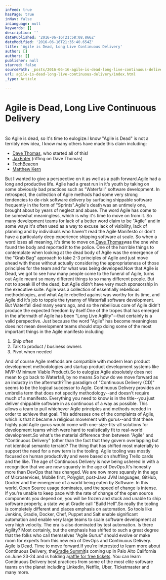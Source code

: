 ```yaml
---
inFeed: true
hasPage: true
inNav: false
inLanguage: null
keywords: []
description: ''
datePublished: '2016-06-16T21:58:08.866Z'
dateModified: '2016-06-16T21:35:40.654Z'
title: 'Agile is Dead, Long Live Continuous Delivery'
author: []
authors: []
publisher: null
starred: false
sourcePath: _posts/2016-06-16-agile-is-dead-long-live-continuous-delivery.md
url: agile-is-dead-long-live-continuous-delivery/index.html
_type: Article

---
```

# Agile is Dead, Long Live Continuous Delivery

# 

So Agile is dead, so it's time to eulogize.I know "Agile is Dead" is not a terribly new idea, I know many others have made this claim including:

* [Dave Thomas][0], who started all of this!
* [JaxEnter][1] (riffing on Dave Thomas)
* [TechBeacon][2]
* [Matthew Kern][3]

But I wanted to give a perspective on it as well as a path forward.Agile had a long and productive life. Agile had a great run in it's youth by taking on some obviously bad practices such as "Waterfall" software development. In retrospect, the collection of Agile methods had some very strong tendencies to de-risk software delivery by surfacing shippable software frequently in the form of "Sprints".Agile's death was an untimely one, brought about by years of neglect and abuse. The word Agile has come to be somewhat meaningless, which is why it's time to move on from it. So many development teams for lack of a better word claim to be "Agile" and in some ways it's often used as a way to excuse lack of visibility, lack of planning and by individuals who haven't read the Agile Manifesto or don't have a particularly deep experience shipping software at scale. So when a word loses all meaning, it's time to move on.[Dave Thomas][4]was the one who found the body and reported it to the police. One of the horrible things to contemplate when looking at the dead body of Agile was the emergence of the "Grab Bag" approach to take 2-3 principles of Agile and just move ahead with those without actually considering the appropriateness of those principles for the team and for what was being developed.Now that Agile is Dead, we got to see how many people come to the funeral of Agile, turns out Agile meant so many different things to so many different people. But not to speak ill of the dead, but Agile didn't have very much sponsorship in the executive suite. Agile was a collection of essentially rebellious methodologies, and what Agile rebelled against was worthy for its time, and Agile did it's job to topple the tyranny of Waterfall software development. But Waterfall died many years ago, and so the rebellious core of Agile didn't produce the expected freedom by itself.One of the tropes that has emerged in the aftermath of Agile has been "Long Live Agility"--that certainly is a valid perspective. Just because the word "Agile" has become meaningless does not mean development teams should stop doing some of the most important things in the Agile manifesto including

1. Ship often
2. Talk to product / business owners
3. Pivot when needed

And of course Agile methods are compatible with modern lean product development methodologies and startup product development systems like MVP (Minimum Viable Product).So to eulogize Agile absolutely does not mean to go back to Waterfall, by no means.So how do we move forward as an industry in the aftermath?The paradigm of "Continuous Delivery (CD)" seems to be the logical successor to Agile. Continuous Delivery provides an umbrella term that does not specify methodology--and doesn't require much of a manifesto. Everything you need to know is in the title--you just deliver shippable software in as continuous of a way as possible. This allows a team to pull whichever Agile principles and methods needed in order to achieve that goal. This addresses one of the complaints of Agile, which is that it became a religious movement with gurus--and that these highly paid Agile gurus would come with one-size-fits-all solutions for development teams which were hard to realistically fit to real-world development.So what's the material difference then between "Agile" and "Continuous Delivery" (other than the fact that they govern overlapping but not identical semantic terrain)? The thing that has shifted most materially to support the need for a new term is the tooling. Agile tooling was mostly focused on human productivity and were based on shuffling Trello cards and the like. The age of Continuous Delivery is now being ushered in with a recognition that we are now squarely in the age of DevOps.It's honestly more than DevOps that has changed. We are now more squarely in the age of Microservices, Mobile first, Polyglot, post-Java JVM languages, GitHub, Docker and the emergence of a world being eaten by Software. In this world, Open Source usage dominates, and the speed of change is intense. If you're unable to keep pace with the rate of change of the open source components you depend on, you will be frozen and stuck and unable to ship software properly, a state we at Gradle call "Build Hell".So really the tooling is completely different and places emphasis on automation. So tools like Jenkins, Gradle, Docker, Chef, Puppet and Salt enable significant automation and enable very large teams to scale software development at very high velocity. The era is also dominated by test automation. Is there Agility? Most certainly, but the emphasis has shifted to such a great degree that the folks who call themselves "Agile Gurus" should evolve or make room for experts from this new era of DevOps and Continuous Delivery. Agile is Dead. Time to move forward.If you're interested to learn more about Continuous Delivery, the[Gradle Summit][5]is coming up in Palo Alto California on June 23-24 and is holding a[raffle for free tickets][6]. You can learn Continuous Delivery best practices from some of the most elite software teams on the planet including Linkedin, Netflix, Uber, Ticketmaster and many more.

[0]: https://pragdave.me/blog/2014/03/04/time-to-kill-agile/
[1]: https://jaxenter.com/is-agile-dead-117395.html
[2]: http://techbeacon.com/agile-manifesto-dead
[3]: https://www.linkedin.com/pulse/agile-dead-matthew-kern
[4]: https://www.reddit.com/r/programming/comments/3xhz78/agile_is_dead_pragmatic_dave_thomas/
[5]: http://gradlesummit.com/
[6]: http://gradle.org/